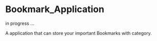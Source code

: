 # Bookmark_Application


in progress ...

A application that can store your important Bookmarks with category.